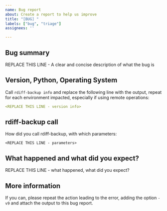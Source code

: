 ```yaml
---
name: Bug report
about: Create a report to help us improve
title: "[BUG] "
labels: ["bug", "triage"]
assignees: ''

---
```


## Bug summary

REPLACE THIS LINE - A clear and concise description of what the bug is

## Version, Python, Operating System

Call `rdiff-backup info` and replace the following line with the output,
repeat for each environment impacted, especially if using remote operations:

```yaml
<REPLACE THIS LINE - version info>
```

## rdiff-backup call

How did you call rdiff-backup, with which parameters:

```
<REPLACE THIS LINE - parameters>
```

## What happened and what did you expect?

REPLACE THIS LINE - what happened, what did you expect?

## More information

If you can, please repeat the action leading to the error, adding the option `-v9` and attach the output to this bug report.
